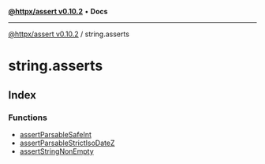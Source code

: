 [**@httpx/assert v0.10.2**](../README.md) • **Docs**

***

[@httpx/assert v0.10.2](../README.md) / string.asserts

# string.asserts

## Index

### Functions

- [assertParsableSafeInt](functions/assertParsableSafeInt.md)
- [assertParsableStrictIsoDateZ](functions/assertParsableStrictIsoDateZ.md)
- [assertStringNonEmpty](functions/assertStringNonEmpty.md)

